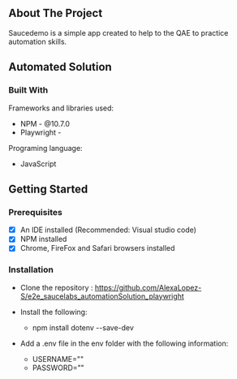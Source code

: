<!-- ABOUT THE PROJECT -->

## About The Project

Saucedemo is a simple app created to help to the QAE to practice automation skills.

<!-- ABOUT THE AUTOMATION -->

## Automated Solution

### Built With

Frameworks and libraries used:

- NPM - @10.7.0
- Playwright -

Programing language:

- JavaScript

<!-- GETTING STARTED -->

## Getting Started

### Prerequisites

- [x] An IDE installed (Recommended: Visual studio code)
- [x] NPM installed
- [x] Chrome, FireFox and Safari browsers installed

### Installation

- Clone the repository : https://github.com/AlexaLopez-S/e2e_saucelabs_automationSolution_playwright

- Install the following:

    - npm install dotenv --save-dev

- Add a .env file in the env folder with the following information:
    - USERNAME=""
    - PASSWORD=""
